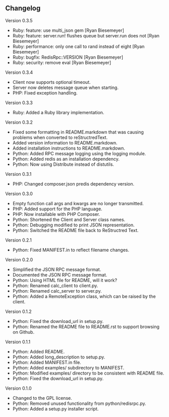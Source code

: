 Changelog
----------
Version 0.3.5

* Ruby: feature: use multi_json gem  [Ryan Biesemeyer]
* Ruby: feature: server.run! flushes queue but server.run does not  [Ryan Biesemeyer]
* Ruby: performance: only one call to rand instead of eight  [Ryan Biesemeyer]
* Ruby: bugfix: RedisRpc::VERSION  [Ryan Biesemeyer]
* Ruby: security: remove eval  [Ryan Biesemeyer]

Version 0.3.4

* Client now supports optional timeout.
* Server now deletes message queue when starting.
* PHP: Fixed exception handling.

Version 0.3.3

* Ruby: Added a Ruby library implementation.

Version 0.3.2

* Fixed some formatting in README.markdown that was causing problems when
  converted to reStructredText.
* Added version information to README.markdown.
* Added installation instructions to README.markdown.
* Python: Added RPC message logging using the logging module.
* Python: Added redis as an installation dependency.
* Python: Now using Distribute instead of distutils.

Version 0.3.1

* PHP: Changed composer.json predis dependency version.

Version 0.3.0

* Empty function call args and kwargs are no longer transmitted.
* PHP: Added support for the PHP language.
* PHP: Now installable with PHP Composer.
* Python: Shortened the Client and Server class names.
* Python: Debugging modified to print JSON representation.
* Python: Switched the README file back to ReStructred Text.

Version 0.2.1

* Python: Fixed MANIFEST.in to reflect filename changes.

Version 0.2.0

* Simplified the JSON RPC message format.
* Documented the JSON RPC message format.
* Python: Using HTML file for README, will it work?
* Python: Renamed calc_client to client.py.
* Python: Renamed calc_server to server.py.
* Python: Added a RemoteException class, which can be raised by the client.

Version 0.1.2

* Python: Fixed the download_url in setup.py.
* Python: Renamed the README file to README.rst to support browsing on Github.

Version 0.1.1

* Python: Added README.
* Python: Added long_description to setup.py.
* Python: Added MANIFEST.in file.
* Python: Added examples/ subdirectory to MANIFEST.
* Python: Modified examples/ directory to be consistent with README file.
* Python: Fixed the download_url in setup.py.

Version 0.1.0

* Changed to the GPL license.
* Python: Removed unused functionality from python/redisrpc.py.
* Python: Added a setup.py installer script.
